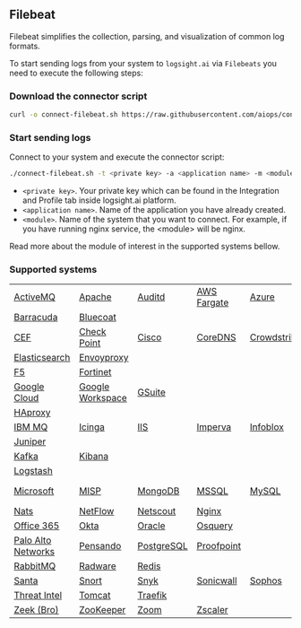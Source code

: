 ## Filebeat

Filebeat simplifies the collection, parsing, and visualization of common log formats.

To start sending logs from your system to `logsight.ai` via `Filebeats` you need to execute the following steps:

### Download the connector script

```bash
curl -o connect-filebeat.sh https://raw.githubusercontent.com/aiops/connectors/main/filebeat.sh
```

### Start sending logs

Connect to your system and execute the connector script: 

```bash
./connect-filebeat.sh -t <private key> -a <application name> -m <module>
```

+ `<private key>`. Your private key which can be found in the Integration and Profile tab inside logsight.ai platform.
+ `<application name>`. Name of the application you have already created.
+ `<module>`. Name of the system that you want to connect. For example, if you have running nginx service, the \<module\> will be nginx.

Read more about the module of interest in the supported systems bellow.

### Supported systems

|      |      |      |      |      |      |      |      |
| ---- | ---- | ---- | ---- | ---- | ---- | ---- | ---- |
| [ActiveMQ](https://www.elastic.co/guide/en/beats/filebeat/current/filebeat-module-activemq.html) | [Apache](https://www.elastic.co/guide/en/beats/filebeat/current/filebeat-module-apache.html) | [Auditd](https://www.elastic.co/guide/en/beats/filebeat/current/filebeat-module-auditd.html) | [AWS Fargate](https://www.elastic.co/guide/en/beats/filebeat/current/filebeat-module-awsfargate.html) | [Azure](https://www.elastic.co/guide/en/beats/filebeat/current/filebeat-module-azure.html) |
| [Barracuda](https://www.elastic.co/guide/en/beats/filebeat/current/filebeat-module-barracuda.html) | [Bluecoat](https://www.elastic.co/guide/en/beats/filebeat/current/filebeat-module-bluecoat.html)
| [CEF](https://www.elastic.co/guide/en/beats/filebeat/current/filebeat-module-cef.html) | [Check Point](https://www.elastic.co/guide/en/beats/filebeat/current/filebeat-module-checkpoint.html) | [Cisco](https://www.elastic.co/guide/en/beats/filebeat/current/filebeat-module-cisco.html) | [CoreDNS](https://www.elastic.co/guide/en/beats/filebeat/current/filebeat-module-coredns.html) | [Crowdstrike](https://www.elastic.co/guide/en/beats/filebeat/current/filebeat-module-crowdstrike.html) | [Cyberark](https://www.elastic.co/guide/en/beats/filebeat/current/filebeat-module-cyberark.html) | [Cyberark PAS](https://www.elastic.co/guide/en/beats/filebeat/current/filebeat-module-cyberarkpas.html) | [Cylance](https://www.elastic.co/guide/en/beats/filebeat/current/filebeat-module-cylance.html)
| [Elasticsearch](https://www.elastic.co/guide/en/beats/filebeat/current/filebeat-module-elasticsearch.html) | [Envoyproxy](https://www.elastic.co/guide/en/beats/filebeat/current/filebeat-module-envoyproxy.html)
| [F5](https://www.elastic.co/guide/en/beats/filebeat/current/filebeat-module-f5.html) | [Fortinet](https://www.elastic.co/guide/en/beats/filebeat/current/filebeat-module-fortinet.html)
| [Google Cloud](https://www.elastic.co/guide/en/beats/filebeat/current/filebeat-module-gcp.html) | [Google Workspace](https://www.elastic.co/guide/en/beats/filebeat/current/filebeat-module-google_workspace.html) | [GSuite](https://www.elastic.co/guide/en/beats/filebeat/current/filebeat-module-gsuite.html)
| [HAproxy](https://www.elastic.co/guide/en/beats/filebeat/current/filebeat-module-haproxy.html)
| [IBM MQ](https://www.elastic.co/guide/en/beats/filebeat/current/filebeat-module-ibmmq.html) | [Icinga](https://www.elastic.co/guide/en/beats/filebeat/current/filebeat-module-icinga.html) | [IIS](https://www.elastic.co/guide/en/beats/filebeat/current/filebeat-module-iis.html) | [Imperva](https://www.elastic.co/guide/en/beats/filebeat/current/filebeat-module-imperva.html) | [Infoblox](https://www.elastic.co/guide/en/beats/filebeat/current/filebeat-module-infoblox.html) | [Iptables](https://www.elastic.co/guide/en/beats/filebeat/current/filebeat-module-iptables.html) |
| [Juniper](https://www.elastic.co/guide/en/beats/filebeat/current/filebeat-module-juniper.html)
| [Kafka](https://www.elastic.co/guide/en/beats/filebeat/current/filebeat-module-kafka.html) | [Kibana](https://www.elastic.co/guide/en/beats/filebeat/current/filebeat-module-kibana.html)
| [Logstash](https://www.elastic.co/guide/en/beats/filebeat/current/filebeat-module-logstash.html)
| [Microsoft](https://www.elastic.co/guide/en/beats/filebeat/current/filebeat-module-microsoft.html) | [MISP](https://www.elastic.co/guide/en/beats/filebeat/current/filebeat-module-misp.html) | [MongoDB](https://www.elastic.co/guide/en/beats/filebeat/current/filebeat-module-mongodb.html) | [MSSQL](https://www.elastic.co/guide/en/beats/filebeat/current/filebeat-module-mssql.html) | [MySQL](https://www.elastic.co/guide/en/beats/filebeat/current/filebeat-module-mysql.html) | [MySQL Enterprise](https://www.elastic.co/guide/en/beats/filebeat/current/filebeat-module-mysqlenterprise.html) |
| [Nats](https://www.elastic.co/guide/en/beats/filebeat/current/filebeat-module-nats.html) | [NetFlow](https://www.elastic.co/guide/en/beats/filebeat/current/filebeat-module-netflow.html) | [Netscout](https://www.elastic.co/guide/en/beats/filebeat/current/filebeat-module-netscout.html) | [Nginx](https://www.elastic.co/guide/en/beats/filebeat/current/filebeat-module-nginx.html)
| [Office 365](https://www.elastic.co/guide/en/beats/filebeat/current/filebeat-module-o365.html) | [Okta](https://www.elastic.co/guide/en/beats/filebeat/current/filebeat-module-okta.html) | [Oracle](https://www.elastic.co/guide/en/beats/filebeat/current/filebeat-module-oracle.html) | [Osquery](https://www.elastic.co/guide/en/beats/filebeat/current/filebeat-module-osquery.html)
| [Palo Alto Networks](https://www.elastic.co/guide/en/beats/filebeat/current/filebeat-module-panw.html) | [Pensando](https://www.elastic.co/guide/en/beats/filebeat/current/filebeat-module-pensando.html) | [PostgreSQL](https://www.elastic.co/guide/en/beats/filebeat/current/filebeat-module-postgresql.html) | [Proofpoint](https://www.elastic.co/guide/en/beats/filebeat/current/filebeat-module-proofpoint.html)
| [RabbitMQ](https://www.elastic.co/guide/en/beats/filebeat/current/filebeat-module-rabbitmq.html) | [Radware](https://www.elastic.co/guide/en/beats/filebeat/current/filebeat-module-radware.html) | [Redis](https://www.elastic.co/guide/en/beats/filebeat/current/filebeat-module-redis.html) |
| [Santa](https://www.elastic.co/guide/en/beats/filebeat/current/filebeat-module-santa.html) | [Snort](https://www.elastic.co/guide/en/beats/filebeat/current/filebeat-module-snort.html) | [Snyk](https://www.elastic.co/guide/en/beats/filebeat/current/filebeat-module-snyk.html) | [Sonicwall](https://www.elastic.co/guide/en/beats/filebeat/current/filebeat-module-sonicwall.html) | [Sophos](https://www.elastic.co/guide/en/beats/filebeat/current/filebeat-module-sophos.html) | [Squid](https://www.elastic.co/guide/en/beats/filebeat/current/filebeat-module-squid.html) | [Suricata](https://www.elastic.co/guide/en/beats/filebeat/current/filebeat-module-suricata.html) | [System](https://www.elastic.co/guide/en/beats/filebeat/current/filebeat-module-system.html) |
| [Threat Intel](https://www.elastic.co/guide/en/beats/filebeat/current/filebeat-module-threatintel.html) | [Tomcat](https://www.elastic.co/guide/en/beats/filebeat/current/filebeat-module-tomcat.html) | [Traefik](https://www.elastic.co/guide/en/beats/filebeat/current/filebeat-module-traefik.html) |
| [Zeek (Bro)](https://www.elastic.co/guide/en/beats/filebeat/current/filebeat-module-zeek.html) | [ZooKeeper](https://www.elastic.co/guide/en/beats/filebeat/current/filebeat-module-zookeeper.html) | [Zoom](https://www.elastic.co/guide/en/beats/filebeat/current/filebeat-module-zoom.html) | [Zscaler](https://www.elastic.co/guide/en/beats/filebeat/current/filebeat-module-zscaler.html) |
